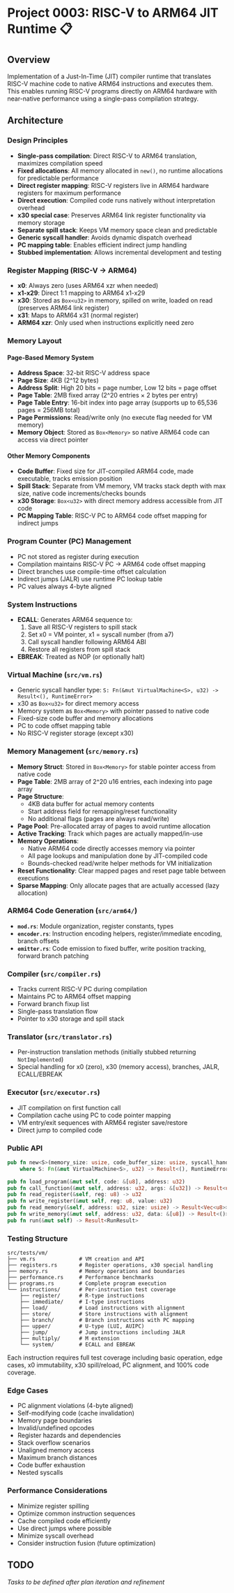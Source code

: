 # Project 0003: RISC-V to ARM64 JIT Runtime 📋

## Overview
Implementation of a Just-In-Time (JIT) compiler runtime that translates RISC-V machine code to native ARM64 instructions and executes them. This enables running RISC-V programs directly on ARM64 hardware with near-native performance using a single-pass compilation strategy.

## Architecture

### Design Principles
- **Single-pass compilation**: Direct RISC-V to ARM64 translation, maximizes compilation speed
- **Fixed allocations**: All memory allocated in `new()`, no runtime allocations for predictable performance
- **Direct register mapping**: RISC-V registers live in ARM64 hardware registers for maximum performance
- **Direct execution**: Compiled code runs natively without interpretation overhead
- **x30 special case**: Preserves ARM64 link register functionality via memory storage
- **Separate spill stack**: Keeps VM memory space clean and predictable
- **Generic syscall handler**: Avoids dynamic dispatch overhead
- **PC mapping table**: Enables efficient indirect jump handling
- **Stubbed implementation**: Allows incremental development and testing

### Register Mapping (RISC-V → ARM64)
- **x0**: Always zero (uses ARM64 xzr when needed)
- **x1-x29**: Direct 1:1 mapping to ARM64 x1-x29
- **x30**: Stored as `Box<u32>` in memory, spilled on write, loaded on read (preserves ARM64 link register)
- **x31**: Maps to ARM64 x31 (normal register)
- **ARM64 xzr**: Only used when instructions explicitly need zero

### Memory Layout

#### Page-Based Memory System
- **Address Space**: 32-bit RISC-V address space
- **Page Size**: 4KB (2^12 bytes)
- **Address Split**: High 20 bits = page number, Low 12 bits = page offset
- **Page Table**: 2MB fixed array (2^20 entries × 2 bytes per entry)
- **Page Table Entry**: 16-bit index into page array (supports up to 65,536 pages = 256MB total)
- **Page Permissions**: Read/write only (no execute flag needed for VM memory)
- **Memory Object**: Stored as `Box<Memory>` so native ARM64 code can access via direct pointer

#### Other Memory Components
- **Code Buffer**: Fixed size for JIT-compiled ARM64 code, made executable, tracks emission position
- **Spill Stack**: Separate from VM memory, VM tracks stack depth with max size, native code increments/checks bounds
- **x30 Storage**: `Box<u32>` with direct memory address accessible from JIT code
- **PC Mapping Table**: RISC-V PC to ARM64 code offset mapping for indirect jumps

### Program Counter (PC) Management
- PC not stored as register during execution
- Compilation maintains RISC-V PC → ARM64 code offset mapping
- Direct branches use compile-time offset calculation
- Indirect jumps (JALR) use runtime PC lookup table
- PC values always 4-byte aligned

### System Instructions
- **ECALL**: Generates ARM64 sequence to:
  1. Save all RISC-V registers to spill stack
  2. Set x0 = VM pointer, x1 = syscall number (from a7)
  3. Call syscall handler following ARM64 ABI
  4. Restore all registers from spill stack
- **EBREAK**: Treated as NOP (or optionally halt)

### Virtual Machine (`src/vm.rs`)
- Generic syscall handler type: `S: Fn(&mut VirtualMachine<S>, u32) -> Result<(), RuntimeError>`
- x30 as `Box<u32>` for direct memory access
- Memory system as `Box<Memory>` with pointer passed to native code
- Fixed-size code buffer and memory allocations
- PC to code offset mapping table
- No RISC-V register storage (except x30)

### Memory Management (`src/memory.rs`)
- **Memory Struct**: Stored in `Box<Memory>` for stable pointer access from native code
- **Page Table**: 2MB array of 2^20 u16 entries, each indexing into page array
- **Page Structure**: 
  - 4KB data buffer for actual memory contents
  - Start address field for remapping/reset functionality
  - No additional flags (pages are always read/write)
- **Page Pool**: Pre-allocated array of pages to avoid runtime allocation
- **Active Tracking**: Track which pages are actually mapped/in-use
- **Memory Operations**:
  - Native ARM64 code directly accesses memory via pointer
  - All page lookups and manipulation done by JIT-compiled code
  - Bounds-checked read/write helper methods for VM initialization
- **Reset Functionality**: Clear mapped pages and reset page table between executions
- **Sparse Mapping**: Only allocate pages that are actually accessed (lazy allocation)

### ARM64 Code Generation (`src/arm64/`)
- **`mod.rs`**: Module organization, register constants, types
- **`encoder.rs`**: Instruction encoding helpers, register/immediate encoding, branch offsets
- **`emitter.rs`**: Code emission to fixed buffer, write position tracking, forward branch patching

### Compiler (`src/compiler.rs`)
- Tracks current RISC-V PC during compilation
- Maintains PC to ARM64 offset mapping
- Forward branch fixup list
- Single-pass translation flow
- Pointer to x30 storage and spill stack

### Translator (`src/translator.rs`)
- Per-instruction translation methods (initially stubbed returning `NotImplemented`)
- Special handling for x0 (zero), x30 (memory access), branches, JALR, ECALL/EBREAK

### Executor (`src/executor.rs`)
- JIT compilation on first function call
- Compilation cache using PC to code pointer mapping
- VM entry/exit sequences with ARM64 register save/restore
- Direct jump to compiled code

### Public API
```rust
pub fn new<S>(memory_size: usize, code_buffer_size: usize, syscall_handler: S) -> Self
    where S: Fn(&mut VirtualMachine<S>, u32) -> Result<(), RuntimeError>

pub fn load_program(&mut self, code: &[u8], address: u32)
pub fn call_function(&mut self, address: u32, args: &[u32]) -> Result<u32>
pub fn read_register(&self, reg: u8) -> u32
pub fn write_register(&mut self, reg: u8, value: u32)
pub fn read_memory(&self, address: u32, size: usize) -> Result<Vec<u8>>
pub fn write_memory(&mut self, address: u32, data: &[u8]) -> Result<()>
pub fn run(&mut self) -> Result<RunResult>
```

### Testing Structure
```
src/tests/vm/
├── vm.rs              # VM creation and API
├── registers.rs       # Register operations, x30 special handling
├── memory.rs          # Memory operations and boundaries
├── performance.rs     # Performance benchmarks
├── programs.rs        # Complete program execution
└── instructions/      # Per-instruction test coverage
    ├── register/      # R-type instructions
    ├── immediate/     # I-type instructions
    ├── load/          # Load instructions with alignment
    ├── store/         # Store instructions with alignment
    ├── branch/        # Branch instructions with PC mapping
    ├── upper/         # U-type (LUI, AUIPC)
    ├── jump/          # Jump instructions including JALR
    ├── multiply/      # M extension
    └── system/        # ECALL and EBREAK
```

Each instruction requires full test coverage including basic operation, edge cases, x0 immutability, x30 spill/reload, PC alignment, and 100% code coverage.

### Edge Cases
- PC alignment violations (4-byte aligned)
- Self-modifying code (cache invalidation)
- Memory page boundaries
- Invalid/undefined opcodes
- Register hazards and dependencies
- Stack overflow scenarios
- Unaligned memory access
- Maximum branch distances
- Code buffer exhaustion
- Nested syscalls

### Performance Considerations
- Minimize register spilling
- Optimize common instruction sequences
- Cache compiled code efficiently
- Use direct jumps where possible
- Minimize syscall overhead
- Consider instruction fusion (future optimization)

## TODO
*Tasks to be defined after plan iteration and refinement*